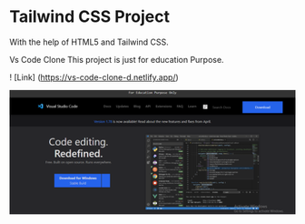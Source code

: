 # Tailwind CSS Project

With the help of HTML5 and Tailwind CSS.

Vs Code Clone
This project is just for education Purpose.

! [Link] (https://vs-code-clone-d.netlify.app/)

![](./img/output.PNG)

